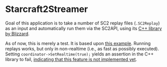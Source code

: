 # Starcraft2Streamer

Goal of this application is to take a number of SC2 replay files (`.SC2Replay`) as an input and automatically run them via the SC2API, using its [C++ library by Blizzard](https://github.com/Blizzard/s2client-api).

As of now, this is merely a test. It is based upon [this example](https://github.com/Blizzard/s2client-api/blob/master/src/sc2api/sc2_replay_observer.cc). Running replays works, but only in non-realtime (i.e., as fast as possibly executed). Setting `coordinator->SetRealtime(true);` yields an assertion in the C++ library to fail, [indicating that this feature is not implemented yet](https://github.com/Blizzard/s2client-api/blob/master/src/sc2api/sc2_coordinator.cc#L690).